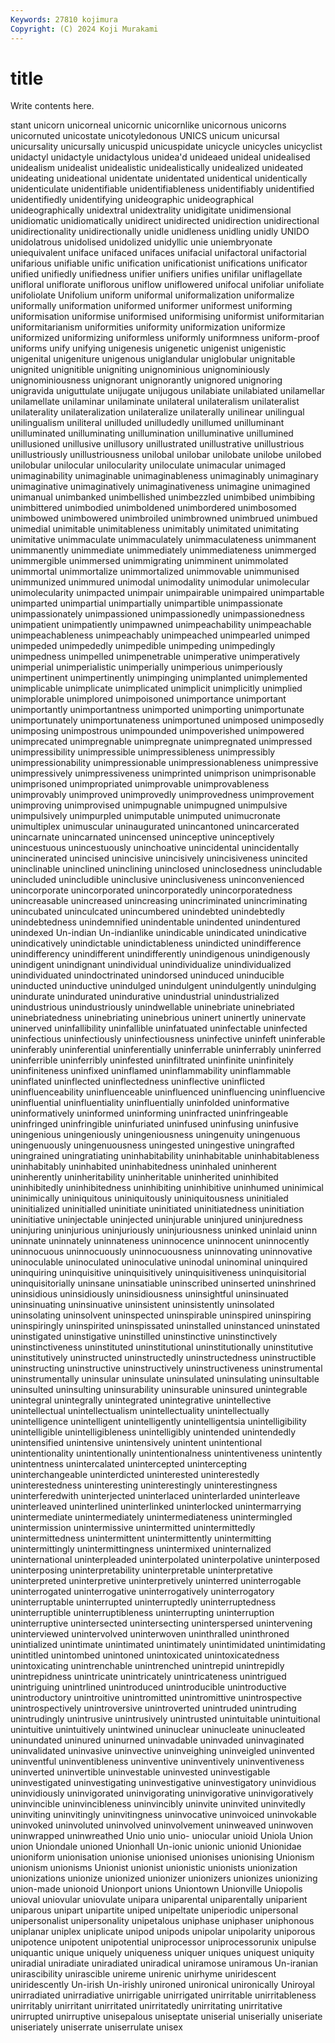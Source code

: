 ```yaml
---
Keywords: 27810 kojimura
Copyright: (C) 2024 Koji Murakami
---
```


# title

Write contents here.



stant unicorn
unicorneal unicornic unicornlike unicornous unicorns unicornuted unicostate unicotyledonous UNICS unicum
unicursal unicursality unicursally unicuspid unicuspidate unicycle unicycles unicyclist unidactyl unidactyle
unidactylous unidea'd unideaed unideal unidealised unidealism unidealist unidealistic unidealistically unidealized
unideated unideating unideational unidentate unidentated unidentical unidentically unidenticulate unidentifiable unidentifiableness
unidentifiably unidentified unidentifiedly unidentifying unideographic unideographical unideographically unidextral unidextrality unidigitate
unidimensional unidiomatic unidiomatically unidirect unidirected unidirection unidirectional unidirectionality unidirectionally unidle
unidleness unidling unidly UNIDO unidolatrous unidolised unidolized unidyllic unie uniembryonate
uniequivalent uniface unifaced unifaces unifacial unifactoral unifactorial unifarious unifiable unific
unification unificationist unifications unificator unified unifiedly unifiedness unifier unifiers unifies
unifilar uniflagellate unifloral uniflorate uniflorous uniflow uniflowered unifocal unifoliar unifoliate
unifoliolate Unifolium uniform uniformal uniformalization uniformalize uniformally uniformation uniformed uniformer
uniformest uniforming uniformisation uniformise uniformised uniformising uniformist uniformitarian uniformitarianism uniformities
uniformity uniformization uniformize uniformized uniformizing uniformless uniformly uniformness uniform-proof uniforms
unify unifying unigenesis unigenetic unigenist unigenistic unigenital unigeniture unigenous uniglandular
uniglobular unignitable unignited unignitible unigniting unignominious unignominiously unignominiousness unignorant unignorantly
unignored unignoring unigravida uniguttulate unijugate unijugous unilabiate unilabiated unilamellar unilamellate
unilaminar unilaminate unilateral unilateralism unilateralist unilaterality unilateralization unilateralize unilaterally unilinear
unilingual unilingualism uniliteral unilluded unilludedly unillumed unilluminant unilluminated unilluminating unillumination
unilluminative unillumined unillusioned unillusive unillusory unillustrated unillustrative unillustrious unillustriously unillustriousness
unilobal unilobar unilobate unilobe unilobed unilobular unilocular unilocularity uniloculate unimacular
unimaged unimaginability unimaginable unimaginableness unimaginably unimaginary unimaginative unimaginatively unimaginativeness unimagine
unimagined unimanual unimbanked unimbellished unimbezzled unimbibed unimbibing unimbittered unimbodied unimboldened
unimbordered unimbosomed unimbowed unimbowered unimbroiled unimbrowned unimbrued unimbued unimedial unimitable
unimitableness unimitably unimitated unimitating unimitative unimmaculate unimmaculately unimmaculateness unimmanent unimmanently
unimmediate unimmediately unimmediateness unimmerged unimmergible unimmersed unimmigrating unimminent unimmolated unimmortal
unimmortalize unimmortalized unimmovable unimmunised unimmunized unimmured unimodal unimodality unimodular unimolecular
unimolecularity unimpacted unimpair unimpairable unimpaired unimpartable unimparted unimpartial unimpartially unimpartible
unimpassionate unimpassionately unimpassioned unimpassionedly unimpassionedness unimpatient unimpatiently unimpawned unimpeachability unimpeachable
unimpeachableness unimpeachably unimpeached unimpearled unimped unimpeded unimpededly unimpedible unimpeding unimpedingly
unimpedness unimpelled unimpenetrable unimperative unimperatively unimperial unimperialistic unimperially unimperious unimperiously
unimpertinent unimpertinently unimpinging unimplanted unimplemented unimplicable unimplicate unimplicated unimplicit unimplicitly
unimplied unimplorable unimplored unimpoisoned unimportance unimportant unimportantly unimportantness unimported unimporting
unimportunate unimportunately unimportunateness unimportuned unimposed unimposedly unimposing unimpostrous unimpounded unimpoverished
unimpowered unimprecated unimpregnable unimpregnate unimpregnated unimpressed unimpressibility unimpressible unimpressibleness unimpressibly
unimpressionability unimpressionable unimpressionableness unimpressive unimpressively unimpressiveness unimprinted unimprison unimprisonable unimprisoned
unimpropriated unimprovable unimprovableness unimprovably unimproved unimprovedly unimprovedness unimprovement unimproving unimprovised
unimpugnable unimpugned unimpulsive unimpulsively unimpurpled unimputable unimputed unimucronate unimultiplex unimuscular
uninaugurated unincantoned unincarcerated unincarnate unincarnated unincensed uninceptive uninceptively unincestuous unincestuously
uninchoative unincidental unincidentally unincinerated unincised unincisive unincisively unincisiveness unincited uninclinable
uninclined uninclining uninclosed uninclosedness unincludable unincluded unincludible uninclusive uninclusiveness uninconvenienced
unincorporate unincorporated unincorporatedly unincorporatedness unincreasable unincreased unincreasing unincriminated unincriminating unincubated
uninculcated unincumbered unindebted unindebtedly unindebtedness unindemnified unindentable unindented unindentured unindexed
Un-indian Un-indianlike unindicable unindicated unindicative unindicatively unindictable unindictableness unindicted unindifference
unindifferency unindifferent unindifferently unindigenous unindigenously unindigent unindignant unindividual unindividualize unindividualized
unindividuated unindoctrinated unindorsed uninduced uninducible uninducted uninductive unindulged unindulgent unindulgently
unindulging unindurate unindurated unindurative unindustrial unindustrialized unindustrious unindustriously unindwellable uninebriate
uninebriated uninebriatedness uninebriating uninebrious uninert uninertly uninervate uninerved uninfallibility uninfallible
uninfatuated uninfectable uninfected uninfectious uninfectiously uninfectiousness uninfective uninfeft uninferable uninferably
uninferential uninferentially uninferrable uninferrably uninferred uninferrible uninferribly uninfested uninfiltrated uninfinite
uninfinitely uninfiniteness uninfixed uninflamed uninflammability uninflammable uninflated uninflected uninflectedness uninflective
uninflicted uninfluenceability uninfluenceable uninfluenced uninfluencing uninfluencive uninfluential uninfluentiality uninfluentially uninfolded
uninformative uninformatively uninformed uninforming uninfracted uninfringeable uninfringed uninfringible uninfuriated uninfused
uninfusing uninfusive uningenious uningeniously uningeniousness uningenuity uningenuous uningenuously uningenuousness uningested
uningestive uningrafted uningrained uningratiating uninhabitability uninhabitable uninhabitableness uninhabitably uninhabited uninhabitedness
uninhaled uninherent uninherently uninheritability uninheritable uninherited uninhibited uninhibitedly uninhibitedness uninhibiting
uninhibitive uninhumed uninimical uninimically uniniquitous uniniquitously uniniquitousness uninitialed uninitialized uninitialled
uninitiate uninitiated uninitiatedness uninitiation uninitiative uninjectable uninjected uninjurable uninjured uninjuredness
uninjuring uninjurious uninjuriously uninjuriousness uninked uninlaid uninn uninnate uninnately uninnateness
uninnocence uninnocent uninnocently uninnocuous uninnocuously uninnocuousness uninnovating uninnovative uninoculable uninoculated
uninoculative uninodal uninominal uninquired uninquiring uninquisitive uninquisitively uninquisitiveness uninquisitorial uninquisitorially
uninsane uninsatiable uninscribed uninserted uninshrined uninsidious uninsidiously uninsidiousness uninsightful uninsinuated
uninsinuating uninsinuative uninsistent uninsistently uninsolated uninsolating uninsolvent uninspected uninspirable uninspired
uninspiring uninspiringly uninspirited uninspissated uninstalled uninstanced uninstated uninstigated uninstigative uninstilled
uninstinctive uninstinctively uninstinctiveness uninstituted uninstitutional uninstitutionally uninstitutive uninstitutively uninstructed uninstructedly
uninstructedness uninstructible uninstructing uninstructive uninstructively uninstructiveness uninstrumental uninstrumentally uninsular uninsulate
uninsulated uninsulating uninsultable uninsulted uninsulting uninsurability uninsurable uninsured unintegrable unintegral
unintegrally unintegrated unintegrative unintellective unintellectual unintellectualism unintellectuality unintellectually unintelligence unintelligent
unintelligently unintelligentsia unintelligibility unintelligible unintelligibleness unintelligibly unintended unintendedly unintensified unintensive
unintensively unintent unintentional unintentionality unintentionally unintentionalness unintentiveness unintently unintentness unintercalated
unintercepted unintercepting uninterchangeable uninterdicted uninterested uninterestedly uninterestedness uninteresting uninterestingly uninterestingness
uninterferedwith uninterjected uninterlaced uninterlarded uninterleave uninterleaved uninterlined uninterlinked uninterlocked unintermarrying
unintermediate unintermediately unintermediateness unintermingled unintermission unintermissive unintermitted unintermittedly unintermittedness unintermittent
unintermittently unintermitting unintermittingly unintermittingness unintermixed uninternalized uninternational uninterpleaded uninterpolated uninterpolative
uninterposed uninterposing uninterpretability uninterpretable uninterpretative uninterpreted uninterpretive uninterpretively uninterred uninterrogable
uninterrogated uninterrogative uninterrogatively uninterrogatory uninterruptable uninterrupted uninterruptedly uninterruptedness uninterruptible uninterruptibleness
uninterrupting uninterruption uninterruptive unintersected unintersecting uninterspersed unintervening uninterviewed unintervolved uninterwoven
uninthralled uninthroned unintialized unintimate unintimated unintimately unintimidated unintimidating unintitled unintombed
unintoned unintoxicated unintoxicatedness unintoxicating unintrenchable unintrenched unintrepid unintrepidly unintrepidness unintricate
unintricately unintricateness unintrigued unintriguing unintrlined unintroduced unintroducible unintroductive unintroductory unintroitive
unintromitted unintromittive unintrospective unintrospectively unintroversive unintroverted unintruded unintruding unintrudingly unintrusive
unintrusively unintrusted unintuitable unintuitional unintuitive unintuitively unintwined uninuclear uninucleate uninucleated
uninundated uninured uninurned uninvadable uninvaded uninvaginated uninvalidated uninvasive uninvective uninveighing
uninveigled uninvented uninventful uninventibleness uninventive uninventively uninventiveness uninverted uninvertible uninvestable
uninvested uninvestigable uninvestigated uninvestigating uninvestigative uninvestigatory uninvidious uninvidiously uninvigorated uninvigorating
uninvigorative uninvigoratively uninvincible uninvincibleness uninvincibly uninvite uninvited uninvitedly uninviting uninvitingly
uninvitingness uninvocative uninvoiced uninvokable uninvoked uninvoluted uninvolved uninvolvement uninweaved uninwoven
uninwrapped uninwreathed Unio unio unio- uniocular unioid Uniola Union union
Uniondale unioned Unionhall Un-ionic unionic unionid Unionidae unioniform unionisation unionise
unionised unionises unionising Unionism unionism unionisms Unionist unionist unionistic unionists
unionization unionizations unionize unionized unionizer unionizers unionizes unionizing union-made unionoid
Unionport unions Uniontown Unionville Uniopolis unioval uniovular uniovulate unipara uniparental
uniparentally uniparient uniparous unipart unipartite uniped unipeltate uniperiodic unipersonal unipersonalist
unipersonality unipetalous uniphase uniphaser uniphonous uniplanar uniplex uniplicate unipod unipods
unipolar unipolarity uniporous unipotence unipotent unipotential uniprocessor uniprocessorunix unipulse uniquantic
unique uniquely uniqueness uniquer uniques uniquest uniquity uniradial uniradiate uniradiated
uniradical uniramose uniramous Un-iranian unirascibility unirascible unireme unirenic unirhyme uniridescent
uniridescently Un-irish Un-irishly unironed unironical unironically Uniroyal unirradiated unirradiative unirrigable
unirrigated unirritable unirritableness unirritably unirritant unirritated unirritatedly unirritating unirritative unirrupted
unirruptive unisepalous uniseptate uniserial uniserially uniseriate uniseriately uniserrate uniserrulate unisex

